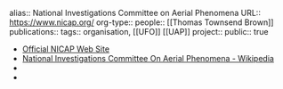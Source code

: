 alias:: National Investigations Committee on Aerial Phenomena
URL:: https://www.nicap.org/
org-type::
people:: [[Thomas Townsend Brown]] 
publications:: 
tags:: organisation, [[UFO]] [[UAP]] 
project::
public:: true

- [Official NICAP Web Site](https://www.nicap.org/)
- [National Investigations Committee On Aerial Phenomena - Wikipedia](https://en.wikipedia.org/wiki/National_Investigations_Committee_On_Aerial_Phenomena)
-
-